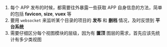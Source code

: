 1. 每个 APP 发布的时候，都需要往外暴露一些获取 APP 自身信息的方法，简单的包括 **favicon**, **size**, **vuex** 等
2. 要用 `websocket` 来监听某个目录的项目的 **发布** 和 **删档** 情况，及时反馈到 **平台系统**
3. 需要仔细区分每个视图模块的层级，因为有 **置顶** 图层的需求，首先应该先统计有多少类视图